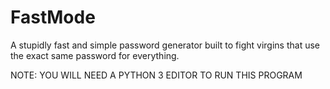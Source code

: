 # FastMode
A stupidly fast and simple password generator built to fight virgins that use the exact same password for everything.

NOTE: YOU WILL NEED A PYTHON 3 EDITOR TO RUN THIS PROGRAM
